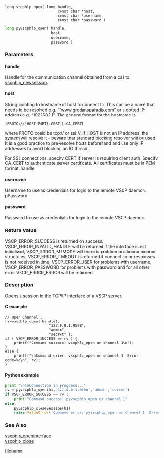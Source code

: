 

```clike
long vscphlp_open( long handle,
                        const char *host, 
                        const char *username, 
                        const char *password )
```

```python
long pyvscphlp_open( handle,
                     host, 
                     username, 
                     password )
```

### Parameters

#### handle
Handle for the communication channel obtained from a call to [vscphlp_newsession](vscphlp_newsession.md).

#### host

String pointing to hostname of host to connect to. This can be a name that needs to be resolved e.g. “”www.grodansparadis.com” or a dotted IP-address e.g. “192.168.1.1”. The general format for the hostname is

    [PROTO://]HOST:PORT[:CERT][:CA_CERT] 

where PROTO could be tcp:// or ssl://. If HOST is not an IP address, the system will resolve it - beware that standard blocking resolver will be used. It is a good practice to pre-resolve hosts beforehand and use only IP addresses to avoid blocking an IO thread.

For SSL connections, specify CERT if server is requiring client auth. Specify CA_CERT to authenticate server certificate. All certificates must be in PEM format.
handle

#### username
Username to use as credentials for login to the remote VSCP daemon.
pPassword

#### password
Password to use as credentials for login to the remote VSCP daemon.


### Return Value
VSCP_ERROR_SUCCESS is returned on success. VSCP_ERROR_INVALID_HANDLE will be returned if the interface is not initialized, VSCP_ERROR_MEMORY will there is problem to allocate needed structures, VSCP_ERROR_TIMEOUT is returned if connection or responses is not received in time, VSCP_ERROR_USER for problems with username, VSCP_ERROR_PASSWORD for problems with password and for all other error VSCP_ERROR_ERROR will be returned. 

### Description
Opens a session to the TCP/IP interface of a VSCP server. 

#### C example

```clike
// Open Channel 1
rv=vscphlp_open( handle1, 
                    "127.0.0.1:9598",
                    "admin",
                    "secret" ); 
if ( VSCP_ERROR_SUCCESS == rv ) {
    printf("Command success: vscphlp_open on channel 1\n");
}
else {
    printf("\aCommand error: vscphlp_open on channel 1  Error code=%d\n", rv);
}
```

#### Python example

```python
print "\n\nConnection in progress..."
rv = pyvscphlp_open(h1,"127.0.0.1:9598","admin","secret")
if VSCP_ERROR_SUCCESS == rv :
    print "Command success: pyvscphlp_open on channel 1"
else:
    pyvscphlp_closeSession(h1)
    raise ValueError('Command error: pyvscphlp_open on channel 1  Error code=%d' % rv )
```

### See Also
[vscphlp_openInterface](vscphlp_openinterface.md)  
[vscphlp_close](vscphlp_close.md)



[filename](./bottom_copyright.md ':include')